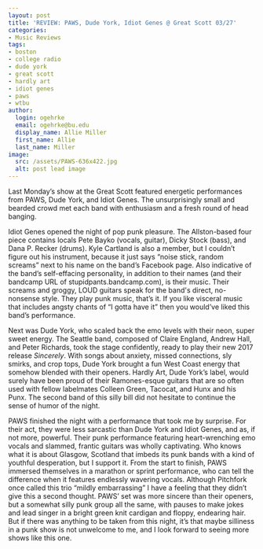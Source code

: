 ```yaml
---
layout: post
title: 'REVIEW: PAWS, Dude York, Idiot Genes @ Great Scott 03/27'
categories:
- Music Reviews
tags:
- boston
- college radio
- dude york
- great scott
- hardly art
- idiot genes
- paws
- wtbu
author:
  login: ogehrke
  email: ogehrke@bu.edu
  display_name: Allie Miller
  first_name: Allie
  last_name: Miller
image:
  src: /assets/PAWS-636x422.jpg
  alt: post lead image
---
```

Last Monday’s show at the Great Scott featured energetic performances from PAWS, Dude York, and Idiot Genes. The unsurprisingly small and bearded crowd met each band with enthusiasm and a fresh round of head banging.

Idiot Genes opened the night of pop punk pleasure. The Allston-based four piece contains locals Pete Bayko (vocals, guitar), Dicky Stock (bass), and Dana P. Recker (drums). Kyle Cartland is also a member, but I couldn’t figure out his instrument, because it just says “noise stick, random screams” next to his name on the band’s Facebook page. Also indicative of the band’s self-effacing personality, in addition to their names (and their bandcamp URL of stupidpants.bandcamp.com), is their music. Their screams and groggy, LOUD guitars speak for the band's direct, no-nonsense style. They play punk music, that’s it. If you like visceral music that includes angsty chants of “I gotta have it” then you would’ve liked this band’s performance.

Next was Dude York, who scaled back the emo levels with their neon, super sweet energy. The Seattle band, composed of Claire England, Andrew Hall, and Peter Richards, took the stage confidently, ready to play their new 2017 release _Sincerely_. With songs about anxiety, missed connections, sly smirks, and crop tops, Dude York brought a fun West Coast energy that somehow blended with their openers. Hardly Art, Dude York’s label, would surely have been proud of their Ramones-esque guitars that are so often used with fellow labelmates Colleen Green, Tacocat, and Hunx and his Punx. The second band of this silly bill did not hesitate to continue the sense of humor of the night.

PAWS finished the night with a performance that took me by surprise. For their act, they were less sarcastic than Dude York and Idiot Genes, and as, if not more, powerful. Their punk performance featuring heart-wrenching emo vocals and slammed, frantic guitars was wholly captivating. Who knows what it is about Glasgow, Scotland that imbeds its punk bands with a kind of youthful desperation, but I support it. From the start to finish, PAWS immersed themselves in a marathon or sprint performance, who can tell the difference when it features endlessly wavering vocals. Although Pitchfork once called this trio “mildly embarrassing” I have a feeling that they didn’t give this a second thought. PAWS’ set was more sincere than their openers, but a somewhat silly punk group all the same, with pauses to make jokes and lead singer in a bright green knit cardigan and floppy, endearing hair. But if there was anything to be taken from this night, it’s that maybe silliness in a punk show is not unwelcome to me, and I look forward to seeing more shows like this one.